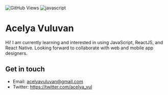 ![GitHub Views](https://komarev.com/ghpvc/?username=acelyavul&color=FF007F)
![javascript](https://img.shields.io/badge/JavaScript-Fan-FAC151.svg?logo=javascript&logoWidth=20)


# Acelya Vuluvan

Hi! I am currently learning and interested in using JavaScript, ReactJS, and React Native. Looking forward to collaborate with web and mobile app designers. 

## Get in touch

- Email: acelyavuluvan@gmail.com
- Twitter: https://twitter.com/acelya_vul


